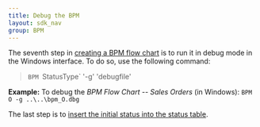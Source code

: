 ```yaml
---
title: Debug the BPM
layout: sdk_nav
group: BPM
---
```



The seventh step in [creating a BPM flow
chart](Creating-BPM-Flow-Charts ) is to run it in debug mode
in the Windows interface. To do so, use the following command:

>`BPM `StatusType` '-g' 'debugfile'

**Example:** To debug the *BPM Flow Chart -- Sales Orders* (in
 Windows): `BPM O -g ..\..\bpm_O.dbg`

The last step is to [insert the initial status into the status
table](Inserting-the-Initial-Status-into-the-Status-Table ).
